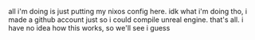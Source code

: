 all i'm doing is just putting my nixos config here. idk what i'm doing tho, i made a github account just so i could compile unreal engine. that's all. i have no idea how this works, so we'll see i guess
